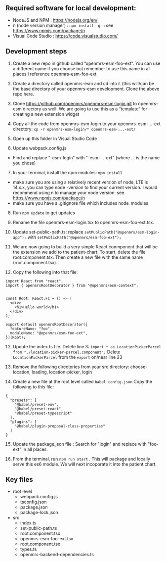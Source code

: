 
## Required software for local development:
- NodeJS and NPM : https://nodejs.org/en/
- n (node version manager) : ```npm install -g n``` see https://www.npmjs.com/package/n
- Visual Code Studio : https://code.visualstudio.com/


## Development steps
1. Create a new repo in github called “openmrs-esm-foo-ext”. You can use a different name if you choose but remember to use this name in all places I reference openmrs-esm-foo-ext

2. Create a directory called openmrs-esm and cd into it (this will/can be the base directory of your openmrs-esm development. Clone the above repo here.

3. Clone https://github.com/openmrs/openmrs-esm-login.git to openmrs-esm directory as well. We are going to use this as a “template” for creating a new extension widget

4. Copy all the code from openmrs-esm-login to your openmrs-esm-...-ext directory: ``` cp -r openmrs-esm-login/* openmrs-esm-...-ext/ ```

5. Open up this folder in Visual Studio Code

6. Update webpack.config.js
- Find and replace "-esm-login" with "-esm-...-ext" (where ... is the name you chose)

7. In your terminal, install the npm modules: 
``` npm install ```
- make sure you are using a relatively recent version of node, LTE is 14.x.x, you can type node -version to find your current version. I would recommend using n to manage your node version: see https://www.npmjs.com/package/n
- make sure you have a .gitignore file which includes node_modules

8. Run ```npm update``` to get updates

9. Rename the file openmrs-esm-login.tsx to openmrs-esm-foo-ext.tsx.

10. Update set-public-path.ts:
replace ```setPublicPath("@openmrs/esm-login-app");``` with ```setPublicPath("@openmrs/esm-foo-ext");```

10. We are now going to build a very simple React conmponent that will be the extension we add to the patient-chart. To start, delete the file root.component.tsx. Then create a new file with the same name (root.component.tsx). 

11. Copy the following into that file:
```
import React from "react";
import { openmrsRootDecorator } from "@openmrs/esm-context";


const Root: React.FC = () => (
  <div>
    <h1>Hello world</h1>
  </div>
);

export default openmrsRootDecorator({
  featureName: "foo",
  moduleName: "@openmrs/esm-foo-ext",
})(Root);

```

12. Update the index.ts file. 
Delete line 3: ```import * as LocationPickerParcel from "./location-picker-parcel.component";```
Delete ```LocationPickerParcel``` from the ```export``` on/near line 23 


13. Remove the following directories from your src directory: choose-location, loading, location-picker, login

14. Create a new file at the root level called ```babel.config.json```
Copy the following to this file: 
```
{
  "presets": [
    "@babel/preset-env",
    "@babel/preset-react",
    "@babel/preset-typescript"
  ],
  "plugins": [
    "@babel/plugin-proposal-class-properties"
  ]
}
```

15. Update the package.json file : Search for "login" and replace with "foo-ext" in all places. 

16. From the terminal, run ```npm run start``` . This will package and locally serve this es6 module. We will next incoporate it into the patient chart.



## Key files 
- root level 
  - webpack.config.js
  - tsconfig.json
  - package.json
  - package-lock.json
- src
  - index.ts
  - set-public-path.ts
  - root.component.tsx
  - openmrs-esm-foo-ext.tsx
  - root.component.tsx
  - types.ts
  - openmrs-backend-dependencies.ts
  
